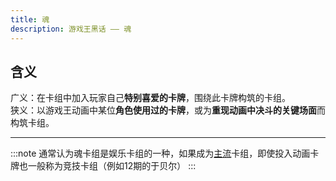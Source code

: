 ```yaml
---
title: 魂
description: 游戏王黑话 —— 魂
---
```


## 含义

广义：在卡组中加入玩家自己**特别喜爱的卡牌**，围绕此卡牌构筑的卡组。  
狭义：以游戏王动画中某位**角色使用过的卡牌**，或为**重现动画中决斗的关键场面**而构筑卡组。

---

:::note
通常认为魂卡组是娱乐卡组的一种，如果成为[主流](/卡组/归类/主流)卡组，即使投入动画卡牌也一般称为竞技卡组（例如12期的于贝尔）
:::
